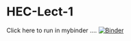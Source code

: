 # HEC-Lect-1
Click here to run in mybinder .... 
[![Binder](https://mybinder.org/badge_logo.svg)](https://mybinder.org/v2/gh/lyons87/HEC-Lect-1/HEAD)
